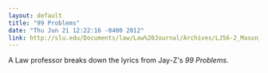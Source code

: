 ```yaml
---
layout: default
title: "99 Problems"
date: "Thu Jun 21 12:22:16 -0400 2012"
link: http://slu.edu/Documents/law/Law%20Journal/Archives/LJ56-2_Mason_Article.pdf
---
```


A Law professor breaks down the lyrics from Jay-Z's _99 Problems_.
